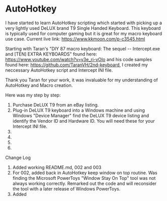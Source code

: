 # AutoHotkey
I have started to learn AutoHotkey scripting which started with picking up a very lightly used DeLUX brand T9 Single Handed Keyboard. This keyboard is typically used for computer gaming but it is great for my macro keyboard use case. Current live link: https://www.kkmoon.com/p-c3545.html

Starting with Taran's "DIY 87 macro keyboard: The sequel -- Intercept.exe and [TEN] EXTRA KEYBOARDS" found here: https://www.youtube.com/watch?v=y3e_ri-vOIo and his code samples found here: https://github.com/TaranVH/2nd-keyboard, I created my neccessary AutoHotkey script and Intercept INI file. 

Thank you Taran for your work, it was invaluable for my understanding of AutoHotkey and Macro creation. 

Here was my step by step:
1. Purchase DeLUX T9 from an eBay listing.
2. Plug-in DeLUX T9 keyboard into a Windows machine and using Windows "Device Manager" find the DeLUX T9 device listing and identify the 
Vendor ID and Hardware ID. You will need these for your Intercept INI file.
3. 
4.
5.
6.




Change Log
1. Added working README.md, 002 and 003
2. For 002, added back in AutoHotkey keep window on top routine. Was finding the Microsoft PowerToys "Window Stay On Top" tool was not always working correctly. Remarked out the code and will reconsider the tool with a later release of Windows PowerToys.
3. Added 

